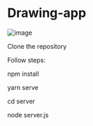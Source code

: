 # Drawing-app

![image](https://user-images.githubusercontent.com/32029267/135751051-682b6736-3c74-45f1-82c5-b2f1c5b8e497.png)


Clone the repository

Follow steps:

npm install

yarn serve

cd server

node server.js
